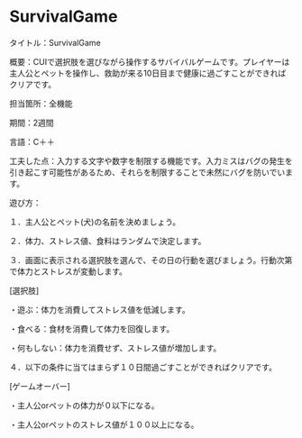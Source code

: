 # SurvivalGame

タイトル：SurvivalGame

概要：CUIで選択肢を選びながら操作するサバイバルゲームです。プレイヤーは主人公とペットを操作し、救助が来る10日目まで健康に過ごすことができればクリアです。

担当箇所：全機能

期間：2週間

言語：C＋＋

工夫した点：入力する文字や数字を制限する機能です。入力ミスはバグの発生を引き起こす可能性があるため、それらを制限することで未然にバグを防いでいます。

遊び方：

１．主人公とペット(犬)の名前を決めましょう。

２．体力、ストレス値、食料はランダムで決定します。

３．画面に表示される選択肢を選んで、その日の行動を選びましょう。行動次第で体力とストレスが変動します。

[選択肢]

・遊ぶ：体力を消費してストレス値を低減します。

・食べる：食材を消費して体力を回復します。

・何もしない：体力を消費せず、ストレス値が増加します。

４．以下の条件に当てはまらず１０日間過ごすことができればクリアです。

[ゲームオーバー]

・主人公orペットの体力が０以下になる。

・主人公orペットのストレス値が１００以上になる。
